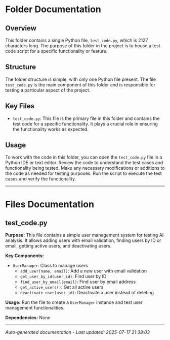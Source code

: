 # Folder Documentation

## Overview
This folder contains a single Python file, `test_code.py`, which is 2127 characters long. The purpose of this folder in the project is to house a test code script for a specific functionality or feature.

## Structure
The folder structure is simple, with only one Python file present. The file `test_code.py` is the main component of this folder and is responsible for testing a particular aspect of the project.

## Key Files
- `test_code.py`: This file is the primary file in this folder and contains the test code for a specific functionality. It plays a crucial role in ensuring the functionality works as expected.

## Usage
To work with the code in this folder, you can open the `test_code.py` file in a Python IDE or text editor. Review the code to understand the test cases and functionality being tested. Make any necessary modifications or additions to the code as needed for testing purposes. Run the script to execute the test cases and verify the functionality.

---

# Files Documentation

## test_code.py

**Purpose:** This file contains a simple user management system for testing AI analysis. It allows adding users with email validation, finding users by ID or email, getting active users, and deactivating users.

**Key Components:**
- `UserManager`: Class to manage users
  - `add_user(name, email)`: Add a new user with email validation
  - `get_user_by_id(user_id)`: Find user by ID
  - `find_user_by_email(email)`: Find user by email address
  - `get_active_users()`: Get all active users
  - `deactivate_user(user_id)`: Deactivate a user instead of deleting

**Usage:** Run the file to create a `UserManager` instance and test user management functionalities.

**Dependencies:** None

---
*Auto-generated documentation - Last updated: 2025-07-17 21:38:03*
